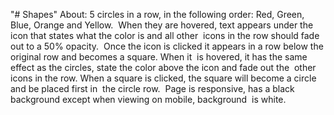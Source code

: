 "# Shapes"
About:
5 circles in a row, in the following order: Red, Green, Blue, Orange and Yellow.  When they are hovered, text appears under the icon that states what the color is and all other  icons in the row should fade out to a 50% opacity.  Once the icon is clicked it appears in a row below the original row and becomes a square. When it  is hovered, it has the same effect as the circles, state the color above the icon and fade out the  other icons in the row. When a square is clicked, the square will become a circle and be placed first in  the circle row.  Page is responsive, has a black background except when viewing on mobile, background  is white.
